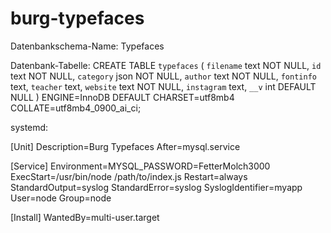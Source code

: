 # burg-typefaces

Datenbankschema-Name: Typefaces

Datenbank-Tabelle: 
CREATE TABLE `typefaces` (
  `filename` text NOT NULL,
  `id` text NOT NULL,
  `category` json NOT NULL,
  `author` text NOT NULL,
  `fontinfo` text,
  `teacher` text,
  `website` text NOT NULL,
  `instagram` text,
  `__v` int DEFAULT NULL
) ENGINE=InnoDB DEFAULT CHARSET=utf8mb4 COLLATE=utf8mb4_0900_ai_ci;


systemd:

[Unit]
Description=Burg Typefaces
After=mysql.service

[Service]
Environment=MYSQL_PASSWORD=FetterMolch3000
ExecStart=/usr/bin/node /path/to/index.js
Restart=always
StandardOutput=syslog
StandardError=syslog
SyslogIdentifier=myapp
User=node
Group=node

[Install]
WantedBy=multi-user.target
